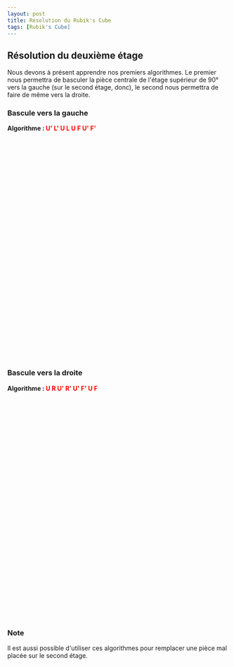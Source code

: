 ```yaml
---
layout: post
title: Résolution du Rubik's Cube
tags: [Rubik's Cube]
---
```


<script src="/js/AnimCube3.js"></script>

## Résolution du deuxième étage

Nous devons à présent apprendre nos premiers algorithmes. Le premier nous permettra de basculer la pièce centrale de l'étage supérieur de 90° vers la gauche (sur le second étage, donc), le second nous permettra de faire de même vers la droite.

### Bascule vers la gauche

**Algorithme : <span style="color: red">U' L' U L U F U' F'</span>**

<div style="width: 100%, max-width: 500px; height: 500px">
<script>
AnimCube3("bgcolor=ffffff&buttonheight=25&facelets=*b**y****wwwwwwwww**oooo**o**r*rr**r****b*bbb**g*gg**g&position=lldd&move=U' L' U L U F U' F'&speed=20&movetext=5&fonttype=0&textsize=20");
</script>
</div>

### Bascule vers la droite

**Algorithme : <span style="color: red">U R U' R' U' F' U F</span>**

<div style="width: 100%, max-width: 500px; height: 500px"><script>
AnimCube3("bgcolor=ffffff&buttonheight=25&facelets=*g**y****wwwwwwwww**oooo**o**r*rr**r****b*bbb**g*gg**g&position=lluu&move=U R U' R' U' F' U F&speed=20&movetext=5&fonttype=0&textsize=20");
</script>
</div>

### Note

Il est aussi possible d'utiliser ces algorithmes pour remplacer une pièce mal placée sur le second étage.
